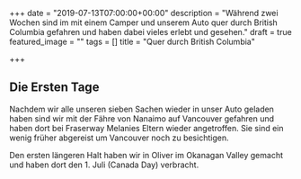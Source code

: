 +++
date = "2019-07-13T07:00:00+00:00"
description = "Während zwei Wochen sind im mit einem Camper und unserem Auto quer durch British Columbia gefahren und haben dabei vieles erlebt und gesehen."
draft = true
featured_image = ""
tags = []
title = "Quer durch British Columbia"

+++
## Die Ersten Tage

Nachdem wir alle unseren sieben Sachen wieder in unser Auto geladen haben sind wir mit der Fähre von Nanaimo auf Vancouver gefahren und haben dort bei Fraserway Melanies Eltern wieder angetroffen. Sie sind ein wenig früher abgereist um Vancouver noch zu besichtigen.

Den ersten längeren Halt haben wir in Oliver im Okanagan Valley gemacht und haben dort den 1. Juli (Canada Day) verbracht.